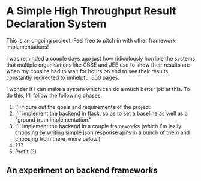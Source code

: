 # A Simple High Throughput Result Declaration System

This is an ongoing project. Feel free to pitch in with other framework implementations!

I was reminded a couple days ago just how ridiculously horrible the systems that multiple organisations like CBSE and JEE use to show their results are when my cousins had to wait for hours on end to see their results, constantly redirected to unhelpful 500 pages.

I wonder if I can make a system which can do a much better job at this.
To do this, I'll follow the following phases.

1. I'll figure out the goals and requirements of the project.
2. I'll implement the backend in flask, so as to set a baseline as well as a "ground truth implementation."
3. I'll implement the backend in a couple frameworks (which I'm lazily choosing by writing simple json response api's in a bunch of them and choosing from there, more below.)
4. ???
5. Profit (?)

## An experiment on backend frameworks

